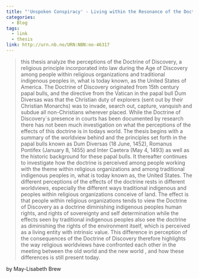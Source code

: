 ```yaml
---
title: "'Unspoken Conspiracy' - Living within the Resonance of the Doctrine of Discovery"
categories:
  - Blog
tags:
  - link
  - thesis
link: http://urn.nb.no/URN:NBN:no-46317
---
```

> this thesis analyze the perceptions of the Doctrine of Discovery, a religious principle incorporated into law during the Age of Discovery among people within religious organizations and traditional indigenous peoples in, what is today known, as the United States of America. The Doctrine of Discovery originated from 15th century papal bulls, and the directive from the Vatican in the papal bull Dum Diversas was that the Christian duty of explorers (sent out by their Christian Monarchs) was to invade, search out, capture, vanquish and subdue all non-Christians wherever placed. While the Doctrine of Discovery´s presence in courts has been documented by research there has not been much investigation on what the perceptions of the effects of this doctrine is in todays world. The thesis begins with a summary of the worldview behind and the principles set forth in the papal bulls known as Dum Diversas (18 June, 1452), Romanus Pontifex (January 8, 1455) and Inter Caetera (May 4, 1493) as well as the historic background for these papal bulls. It thereafter continues to investigate how the doctrine is perceived among people working with the theme within religious organizations and among traditional indigenous peoples in, what is today known as, the United States. The different perceptions of the effects of the doctrine rests in different worldviews, especially the different ways traditional indigenous and peoples within religious organizations conceive of land. The effect is that people within religious organizations tends to view the Doctrine of Discovery as a doctrine diminishing indigenous peoples human rights, and rights of sovereignty and self determination while the effects seen by traditional indigenous peoples also see the doctrine as diminishing the rights of the environment itself, which is perceived as a living entity with intrinsic value. This difference in perception of the consequences of the Doctrine of Discovery therefore highlights the way religious worldviews have confronted each other in the meeting between the old world and the new world , and how these differences is still present today.

by May-Lisabeth Brew